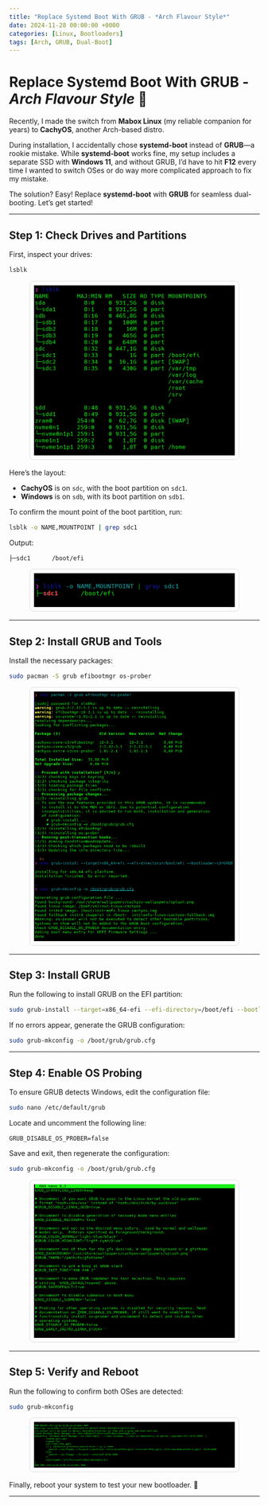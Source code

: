 ```yaml
---
title: "Replace Systemd Boot With GRUB - *Arch Flavour Style*"
date: 2024-11-28 00:00:00 +0000
categories: [Linux, Bootloaders]
tags: [Arch, GRUB, Dual-Boot]
---
```


# Replace Systemd Boot With GRUB - *Arch Flavour Style* 🚀

Recently, I made the switch from **Mabox Linux** (my reliable companion for years) to **CachyOS**, another Arch-based distro.  

During installation, I accidentally chose **systemd-boot** instead of **GRUB**—a rookie mistake. While **systemd-boot** works fine, my setup includes a separate SSD with **Windows 11**, and without GRUB, I’d have to hit **F12** every time I wanted to switch OSes or do way more complicated approach to fix my mistake.  

The solution? Easy! Replace **systemd-boot** with **GRUB** for seamless dual-booting. Let’s get started!

---

## Step 1: Check Drives and Partitions  

First, inspect your drives:  

```bash
lsblk
```

<div style="text-align: center;">
  <img src="/assets/Screenshot1.png" alt="lsblk output" style="max-width: 80%; border: 1px solid #ddd; border-radius: 8px; padding: 8px;">
</div>

Here’s the layout:  
- **CachyOS** is on `sdc`, with the boot partition on `sdc1`.  
- **Windows** is on `sdb`, with its boot partition on `sdb1`.  

To confirm the mount point of the boot partition, run:  

```bash
lsblk -o NAME,MOUNTPOINT | grep sdc1
```

Output:  
```
├─sdc1      /boot/efi
```

<div style="text-align: center;">
  <img src="/assets/Screenshot2.png" alt="Mount point output" style="max-width: 80%; border: 1px solid #ddd; border-radius: 8px; padding: 8px;">
</div>

---

## Step 2: Install GRUB and Tools  

Install the necessary packages:  

```bash
sudo pacman -S grub efibootmgr os-prober
```

<div style="text-align: center;">
  <img src="/assets/Screenshot3.png" alt="Installing GRUB and tools" style="max-width: 80%; border: 1px solid #ddd; border-radius: 8px; padding: 8px;">
</div>

---

## Step 3: Install GRUB  

Run the following to install GRUB on the EFI partition:  

```bash
sudo grub-install --target=x86_64-efi --efi-directory=/boot/efi --bootloader-id=GRUB
```

If no errors appear, generate the GRUB configuration:  

```bash
sudo grub-mkconfig -o /boot/grub/grub.cfg
```

---

## Step 4: Enable OS Probing  

To ensure GRUB detects Windows, edit the configuration file:  

```bash
sudo nano /etc/default/grub
```

Locate and uncomment the following line:  

```
GRUB_DISABLE_OS_PROBER=false
```

Save and exit, then regenerate the configuration:  

```bash
sudo grub-mkconfig -o /boot/grub/grub.cfg
```

<div style="text-align: center;">
  <img src="/assets/Screenshot4.png" alt="Editing GRUB config" style="max-width: 80%; border: 1px solid #ddd; border-radius: 8px; padding: 8px;">
</div>

---

## Step 5: Verify and Reboot  

Run the following to confirm both OSes are detected:  

```bash
sudo grub-mkconfig
```

<div style="text-align: center;">
  <img src="/assets/Screenshot5.png" alt="Final GRUB configuration" style="max-width: 80%; border: 1px solid #ddd; border-radius: 8px; padding: 8px;">
</div>

Finally, reboot your system to test your new bootloader. 🎉

---
